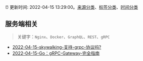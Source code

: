 :alarm_clock: 更新时间: 2022-04-15 13:29:00。[来源分类](../README.md)、[标签分类](../TAGS.md)、[时间分类](../TIMELINE.md)

## 服务端相关


> 关键字：`Nginx`、`Docker`、`GraphQL`、`REST`、`gRPC`



- [2022-04-15-skywalking-支持-grpc-协议吗?](https://www.v2ex.com/t/847211) 
- [2022-04-15-Go：gRPC-Gateway-完全指南](https://toutiao.io/k/vcolg8n) 